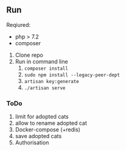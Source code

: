 

## Run

Reqiured:

* php > 7.2
* composer


1. Clone repo
2. Run in command line
   1. `composer install` 
   2. `sudo npm install --legacy-peer-dept`
   3. `artisan key:generate`
   4. `./artisan serve`

### ToDo

1. limit for adopted cats
2. allow to rename adopted cat
3. Docker-compose (+redis)
4. save adopted cats
5. Authorisation